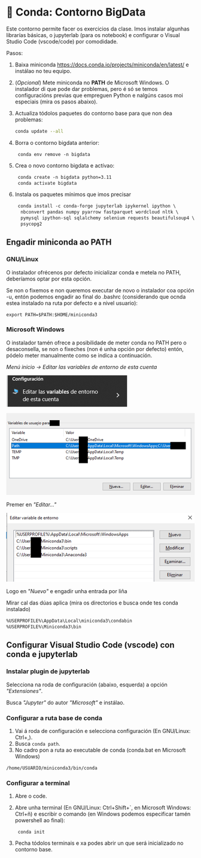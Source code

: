# 🐍 Conda: Contorno BigData

Este contorno permite facer os exercicios da clase. Imos instalar algunhas librarías básicas, o jupyterlab (para os notebook) e configurar o Visual Studio Code (vscode/code) por comodidade.

Pasos:

1. Baixa miniconda <https://docs.conda.io/projects/miniconda/en/latest/> e instálao no teu equipo.
2. (*Opcional*) Mete miniconda no **PATH** de Microsoft Windows. O instalador di que pode dar problemas, pero é só se temos configuracións previas que empreguen Python e nalgúns casos moi especiais (mira os pasos abaixo).
3. Actualiza tódolos paquetes do contorno base para que non dea problemas:
    ``` bash
    conda update --all
    ```

4. Borra o contorno bigdata anterior:

        conda env remove -n bigdata

5. Crea o novo contorno bigdata e actívao:

        conda create -n bigdata python=3.11
        conda activate bigdata

6. Instala os paquetes mínimos que imos precisar

        conda install -c conda-forge jupyterlab ipykernel ipython \
         nbconvert pandas numpy pyarrow fastparquet wordcloud nltk \
         pymysql ipython-sql sqlalchemy selenium requests beautifulsoup4 \
         psycopg2


## Engadir miniconda ao PATH

### GNU/Linux 

O instalador ofrécenos por defecto inicializar conda e metela no PATH, deberíamos optar por esta opción.

Se non o fixemos e non queremos executar de novo o instalador coa opción -u, entón podemos engadir ao final do .bashrc (considerando que ocnda estea instalado na ruta por defecto e a nivel usuario):

~~~~
export PATH=$PATH:$HOME/miniconda3
~~~~

### Microsoft Windows

O instalador tamén ofrece a posibilidade de meter conda no PATH pero o desaconsella, se non o fixeches (non é unha opción por defecto) entón, pódelo meter manualmente como se indica a continuación.

*Menú inicio -> Editar las variables de entorno de esta cuenta*

![Opción do menú inicio](images/conda-0/0-vars-contorna.png "Editar las variables de entorno de esta cuenta")

![Variables](images/conda-0/1-path.png "Variable PATH usaurio ou sistema")

Premer en *"Editar..."*

![Editando variables](images/conda-0/2-path.png "Editando variable")

Logo en *"Nuevo"* e engadir unha entrada por liña

Mirar cal das dúas aplica (mira os directorios e busca onde tes conda instalado)
~~~~
%USERPROFILE%\AppData\Local\miniconda3\condabin
%USERPROFILE%\Miniconda3\bin
~~~~

## Configurar Visual Studio Code (vscode) con conda e jupyterlab

### Instalar plugin de jupyterlab

Selecciona na roda de configuración (abaixo, esquerda) a opción *"Extensiones"*.

Busca *"Jupyter"* do autor *"Microsoft"* e instálao.

### Configurar a ruta base de conda

1. Vai á roda de configuración e selecciona configuración (En GNU/Linux: Ctrl+,).
2. Busca `conda path`.
3. No cadro pon a ruta ao executable de conda (conda.bat en Microsoft Windows)

~~~~
/home/USUARIO/miniconda3/bin/conda
~~~~

### Configurar a terminal


1. Abre o code.
2. Abre unha terminal (En GNU/Linux: Ctrl+Shift+`, en Microsoft Windows: Ctrl+ñ) e escribir o comando (en Windows podemos especificar tamén powershell ao final):

        conda init


3. Pecha tódolos terminais e xa podes abrir un que será inicializado no contorno base.

